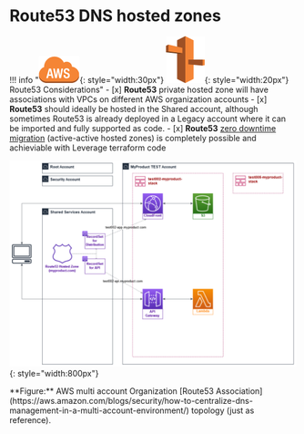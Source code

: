 # Route53 DNS hosted zones

!!! info "![aws-service](../../assets/images/icons/aws-emojipack/General_AWScloud.png){: style="width:30px"} ![aws-service](../../assets/images/icons/aws-emojipack/NetworkingContentDelivery_AmazonRoute53.png){: style="width:20px"} Route53 Considerations"
     - [x] **Route53** private hosted zone will have associations with VPCs on different AWS organization accounts
     - [x] **Route53** should ideally be hosted in the Shared account, although sometimes Route53 is already deployed in a Legacy
        account where it can be imported and fully supported as code.
     - [x] **Route53** [zero downtime migration](https://docs.aws.amazon.com/Route53/latest/DeveloperGuide/hosted-zones-migrating.html) 
        (active-active hosted zones) is completely possible and achieviable with Leverage terraform code    
        
![leverage-aws-dns](../../assets/images/diagrams/aws-route53.png "Leverage"){: style="width:800px"}
<figcaption>**Figure:** AWS multi account Organization 
[Route53 Association](https://aws.amazon.com/blogs/security/how-to-centralize-dns-management-in-a-multi-account-environment/)
topology (just as reference).</figcaption>